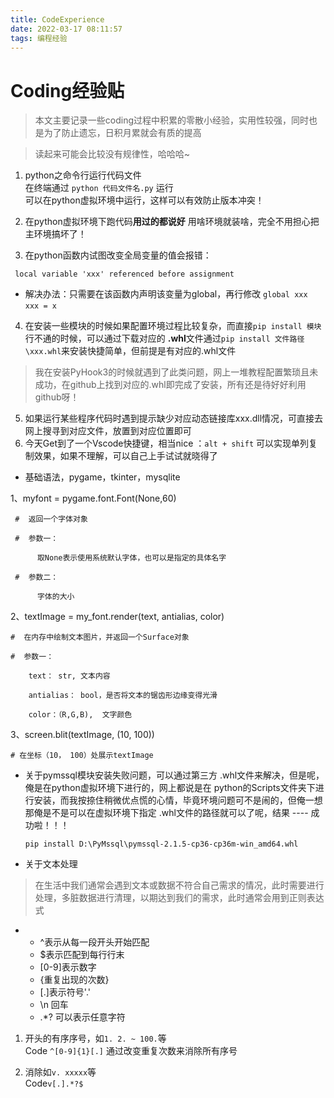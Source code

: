 ```yaml
---
title: CodeExperience
date: 2022-03-17 08:11:57
tags: 编程经验
---
```


# Coding经验贴

> 本文主要记录一些coding过程中积累的零散小经验，实用性较强，同时也是为了防止遗忘，日积月累就会有质的提高

> 读起来可能会比较没有规律性，哈哈哈~

1. python之命令行运行代码文件 <br>
    在终端通过 `python 代码文件名.py` 运行<br>
  可以在python虚拟环境中运行，这样可以有效防止版本冲突！
<!--more-->

2. 在python虚拟环境下跑代码**用过的都说好** 用啥环境就装啥，完全不用担心把主环境搞坏了！

3. 在python函数内试图改变全局变量的值会报错：
```
 local variable 'xxx' referenced before assignment
```
  * 解决办法：只需要在该函数内声明该变量为global，再行修改
    `global xxx`<br>
    `xxx = x`

4. 在安装一些模块的时候如果配置环境过程比较复杂，而直接`pip install 模块`行不通的时候，可以通过下载对应的 **.whl**文件通过`pip install 文件路径\xxx.whl`来安装快捷简单，但前提是有对应的.whl文件
> 我在安装PyHook3的时候就遇到了此类问题，网上一堆教程配置繁琐且未成功，在github上找到对应的.whl即完成了安装，所有还是待好好利用github呀！

5. 如果运行某些程序代码时遇到提示缺少对应动态链接库xxx.dll情况，可直接去网上搜寻到对应文件，放置到对应位置即可
6. 今天Get到了一个Vscode快捷键，相当nice ：`alt + shift` 可以实现单列复制效果，如果不理解，可以自己上手试试就晓得了

* 基础语法，pygame，tkinter，mysqlite


1、myfont = pygame.font.Font(None,60)

     #  返回一个字体对象

     #  参数一：

          取None表示使用系统默认字体，也可以是指定的具体名字

     #  参数二：

          字体的大小

2、textImage = my_font.render(text, antialias, color)

    #  在内存中绘制文本图片，并返回一个Surface对象

    #  参数一：

        text： str, 文本内容

        antialias： bool，是否将文本的锯齿形边缘变得光滑

        color：（R,G,B),  文字颜色

3、screen.blit(textImage, (10, 100))

    # 在坐标（10， 100）处展示textImage

* 关于pymssql模块安装失败问题，可以通过第三方 .whl文件来解决，但是呢，俺是在python虚拟环境下进行的，网上都说是在 python的Scripts文件夹下进行安装，而我按捺住稍微优点慌的心情，毕竟环境问题可不是闹的，但俺一想那俺是不是可以在虚拟环境下指定 .whl文件的路径就可以了呢，结果 ---- 成功啦！！！

  ```
  pip install D:\PyMssql\pymssql-2.1.5-cp36-cp36m-win_amd64.whl 
  ```

* 关于文本处理

>在生活中我们通常会遇到文本或数据不符合自己需求的情况，此时需要进行处理，多脏数据进行清理，以期达到我们的需求，此时通常会用到正则表达式


  * * ^表示从每一段开头开始匹配  
    * $表示匹配到每行行末
    * [0-9]表示数字  
    * {重复出现的次数}
    * [.]表示符号'.'
    * \n 回车
    * .*? 可以表示任意字符


  1. 开头的有序序号，如` 1. 2. ~ 100. `等<br>Code `^[0-9]{1}[.]`
    通过改变重复次数来消除所有序号

  2. 消除如`v. xxxxx`等<br>Code`v[.].*?$`

  